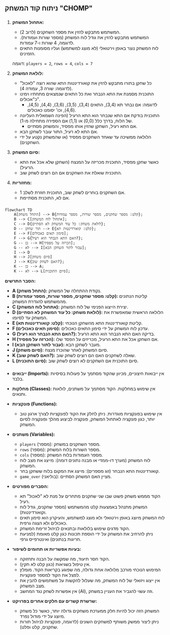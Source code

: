 ## ניתוח קוד המשחק "CHOMP"

### <algorithm>
1. **אתחול המשחק:**
   - המשתמש מתבקש להזין את מספר השחקנים (לרוב 2).
   - המשתמש מתבקש להזין את גודל לוח המשחק (מספר שורות ועמודות). לדוגמה, 4 שורות ו-7 עמודות.
   - לוח המשחק נוצר באופן וירטואלי (לא מוצג למשתמש) ועליו מסומנות התאים הזמינים.
   
   דוגמה: `players = 2`, `rows = 4`, `cols = 7`

2. **לולאת המשחק:**
   - כל שחקן בתורו מתבקש להזין את קואורדינטות התא שהוא רוצה "לאכול" (לדוגמה: שורה 3, עמודה 4).
   - התוכנית מסמנת את התא הנבחר ואת כל התאים שנמצאים מתחתיו וימינו כ"אכולים".
     - לדוגמה: אם נבחר תא (3,4), התאים (3,4), (3,5), (3,6), (4,4), (4,5), (4,6), וכו' יסומנו כאכולים.
   - התוכנית בודקת אם התא שנבחר הוא התא הרעיל (הפינה השמאלית העליונה של הלוח, בדרך כלל (0,0) או (1,1) אם הספירה מתחילה מ-1).
     - אם התא רעיל, השחקן שהזין אותו מפסיד, והמשחק מסתיים.
   - אם התא לא רעיל, התור עובר לשחקן הבא.
   - הלולאה ממשיכה עד שאחד השחקנים מפסיד (או שהמשחק נקטע על ידי השחקנים).

3. **סיום המשחק:**
   - כאשר שחקן מפסיד, התוכנית מכריזה על המנצח (השחקן שלא אכל את התא הרעיל).
   - התוכנית שואלת את השחקנים אם הם רוצים לשחק שוב.

4. **מחזוריות:**
   - אם השחקנים בוחרים לשחק שוב, התוכנית חוזרת לשלב 1.
   - אם לא, התוכנית מסתיימת.

### <mermaid>
```mermaid
flowchart TD
    A[התחל משחק] --> B{קלט: מספר שחקנים, מספר שורות, מספר עמודות};
    B --> C[אתחול לוח המשחק];
    C --> D{לולאת משחק: כל עוד המשחק לא הסתיים};
    D -- תור שחקן --> E{קלט: קואורדינטות תא};
    E --> F[סימון תאים כאכולים];
    F --> G{האם התא הנבחר הוא רעיל?};
    G -- כן --> H[הכרזה על מפסיד];
    G -- לא --> I[עבור לתור השחקן הבא];
    I --> D
    H --> J[סיום משחק]
    J --> K{האם לשחק שוב?};
    K -- כן --> A;
    K -- לא --> L[סיום התוכנית];
```

**הסבר התרשים:**
- **A (התחל משחק):**  נקודת ההתחלה של המשחק.
- **B (קלט: מספר שחקנים, מספר שורות, מספר עמודות):** קליטת הנתונים מהמשתמש להגדרת המשחק.
- **C (אתחול לוח המשחק):**  יצירת הייצוג הפנימי של לוח המשחק.
- **D (לולאת משחק: כל עוד המשחק לא הסתיים):**  הלולאה הראשית שמאפשרת את המשחק עד לסיומו.
- **E (קלט: קואורדינטות תא):**  קליטת קואורדינטות התא מהשחקן הנוכחי.
- **F (סימון תאים כאכולים):**  עדכון לוח המשחק על ידי סימון התאים כאכולים.
- **G (האם התא הנבחר הוא רעיל?):**  בדיקה האם התא הנבחר הוא התא הרעיל.
- **H (הכרזה על מפסיד):** אם השחקן אכל את התא הרעיל, מכריזים על הפסד שלו.
- **I (עבור לתור השחקן הבא):**  מעבר לשחקן הבא.
- **J (סיום משחק):** סיום המשחק לאחר שהוכרז מנצח.
- **K (האם לשחק שוב?):** שאלה לשחקנים האם הם רוצים לשחק שוב.
- **L (סיום התוכנית):** סיום התוכנית אם השחקנים לא רוצים לשחק שוב.

### <explanation>
- **ייבואים (Imports):** אין ייבואות חיצוניים, מכיוון שהקוד מסתמך על פעולות בסיסיות בלבד.

- **מחלקות (Classes):** אין שימוש במחלקות. הקוד מסתמך על משתנים, לולאות ותנאים.
- **פונקציות (Functions):**
  - אין שימוש בפונקציות מוגדרות. ניתן לחלק את הקוד לפונקציות לצורך ארגון טוב יותר, כגון פונקציה לאתחול המשחק, פונקציה לביצוע מהלך ופונקציה לסיום המשחק.
- **משתנים (Variables):**
  - `players` (מספר): מספר השחקנים במשחק.
  - `rows` (מספר): מספר השורות בלוח המשחק.
  - `cols` (מספר): מספר העמודות בלוח המשחק.
  - לוח המשחק (מערך דו-ממדי או מבנה נתונים דומה): מייצג את מצב לוח המשחק.
  - קואורדינטות התא הנבחר (זוג מספרים): מייצג את המקום בלוח ששחקן בחר.
  - `game_over` (בוליאני): מציין האם המשחק הסתיים.

- **הסברים מפורטים:**
    - הקוד מממש משחק פשוט שבו שני שחקנים מתחרים על מנת לא "לאכול" תא רעיל.
    - המשחק מתנהל באמצעות קלט מהמשתמש (מספר שחקנים, גודל לוח וקואורדינטות).
    - לוח המשחק מיוצג באופן וירטואלי ולא מוצג למשתמש, והעיקרון הוא סימון תאים כאכולים ולא הצגה גרפית.
    - הקוד מדגים שימוש בלולאות ובתנאים לניהול זרימת המשחק.
    - ניתן להרחיב את המשחק על ידי הוספת תכונות כגון קלט מאומת (למניעת חריגות בנתונים) ואינטרפייס גרפי.

- **בעיות אפשריות או תחומים לשיפור:**
    - הקוד חסר תיעוד, מה שמקשה על הבנה ותחזוקה.
    - אין טיפול בשגיאות (כגון קלט לא תקין).
    - המימוש הנוכחי מורכב מלולאה אחת גדולה, מה שפוגע בקריאות הקוד. מומלץ לפצל את הקוד למספר פונקציות.
    - אין ייצוג ויזואלי של לוח המשחק, מה שעלול להקשות על משתמשים להבין את מצב המשחק.
    - אין אפשרות לשחק נגד המחשב (AI), וזה עשוי להגביר את העניין במשחק.

- **שרשרת קשרים עם חלקים אחרים בפרויקט:**
    - המשחק הזה יכול להיות חלק ממערכת משחקים גדולה יותר, כאשר כל משחק מיוצג על ידי מודול נפרד.
    - ניתן ליצור ממשק משותף למשחקים השונים (לדוגמה, פונקציות לניהול תורות שחקנים, קלט ופלט).